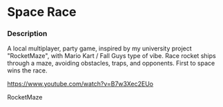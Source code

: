 # Space Race

### Description
A local multiplayer, party game, inspired by my university project "RocketMaze", with Mario Kart / Fall Guys type of vibe. Race rocket ships through a maze, avoiding obstacles, traps, and opponents. First to space wins the race.

https://www.youtube.com/watch?v=B7w3Xec2EUo

RocketMaze